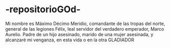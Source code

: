 # -repositorioGOd-
Mi nombre es Máximo Décimo Meridio, comandante de las tropas del norte, general de las legiones Félix, leal servidor del verdadero emperador, Marco Aurelio. Padre de un hijo asesinado, marido de una mujer asesinada, y alcanzaré mi venganza, en esta vida o en la otra
GLADIADOR
